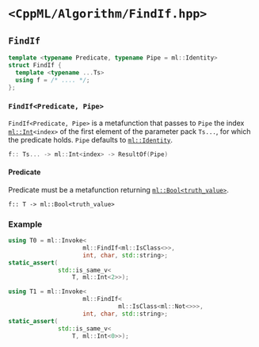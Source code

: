 # `<CppML/Algorithm/FindIf.hpp>`

## `FindIf`

```c++
template <typename Predicate, typename Pipe = ml::Identity>
struct FindIf {
  template <typename ...Ts>
  using f = /* .... */;
};
```
### `FindIf<Predicate, Pipe>`

`FindIf<Predicate, Pipe>` is a metafunction that passes to `Pipe` the index [`ml::Int`](../Vocabulary/Value.md)`<index>` of the first element of the parameter pack `Ts...`, for which the predicate holds. `Pipe` defaults to [`ml::Identity`](../Functional/Identity.md).

```c++
f:: Ts... -> ml::Int<index> -> ResultOf(Pipe)
```

#### Predicate

Predicate must be a metafunction returning [`ml::Bool<truth_value>`](../Vocabulary/Value.md).
```
f:: T -> ml::Bool<truth_value>
```

### Example

```c++
using T0 = ml::Invoke<
                     ml::FindIf<ml::IsClass<>>,
                     int, char, std::string>;
static_assert(
              std::is_same_v<
                  T, ml::Int<2>>);

using T1 = ml::Invoke<
                     ml::FindIf<
                               ml::IsClass<ml::Not<>>>,
                     int, char, std::string>;
static_assert(
              std::is_same_v<
                  T, ml::Int<0>>);
```
